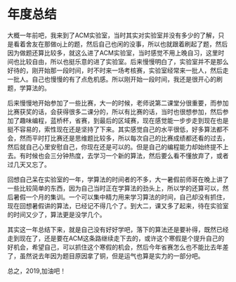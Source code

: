 # 年度总结
  大概一年前吧，我来到了ACM实验室，当时其实对实验室并没有多少的了解，只是看着舍友在那做oj上的题，然后自己也闲的没事，所以也就跟着刷起了题，然后因为做题还算比较多，就这么进了ACM实验室，当时感觉不用上晚自习，这里时间也比较自由，所以也挺乐意的进了实验室。后来慢慢明白了，实验室并不是那么好待的，刚开始那一段时间，时不时来一场考核赛，实验室经常来一批人，然后走一批人。自己也慢慢的有了点危机感。所以刚开始一段时间，我还是很开心的刷题，学算法的。
  
  后来慢慢地开始参加了一些比赛，大一的时候，老师说第二课堂分很重要，而参加比赛获奖的话，会获得很多二课分的，所以有比赛的话，当时也很想参加，然后参加了趣味编程，蓝桥杯，省赛，到最后的区域赛，现在感觉能一步步走到现在也是挺不容易的，索性现在还是坚持了下来。其实感觉自己的水平很低，好多算法都不会，然而平时打比赛还是思维题比较多，所以每次自己的比赛成绩都还看的过去，然后就自己心里安慰自己，你现在还是可以的。但是自己的编程能力却始终提不上去。有时候也会三分钟热度，去学习一个新的算法，然后要么看不懂放弃了，或者过几天又忘了。
  
  回想自己呆在实验室的一年，学算法的时间者的不多，大一暑假前师哥在晚上讲了一些比较简单的东西，因为自己当时正在学算法的劲头上，所以学的还算可以，然后暑假一个月的集训。一个可以集中精力用来学习算法的时间，自己却没有抓住，现在回想暑假讲的算法，已经记不得几个了。到大二，课又多了起来，待在实验室的时间又少了，算法更是没学几个。
  
  其实这一年总结下来，就是自己没有好好学吧，落下的算法还是要补得，既然已经走到现在了，还是要在ACM这条路继续走下去的，或许这个寒假是个提升自己的好机会，希望自己，可以抓住这个寒假的机会，然后今年省赛怎么也不能比去年差了，虽然说去年因为题目原因拿了铜，但是运气也算是实力的一部分吧。
  
  总之，2019,加油吧！
  

